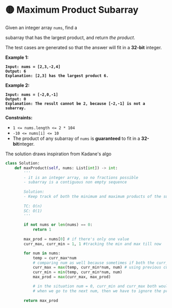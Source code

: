 # 🟡 Maximum Product Subarray

Given an integer array `nums`, find a&#x20;

subarray that has the largest product, and return _the product_.

The test cases are generated so that the answer will fit in a **32-bit** integer.

**Example 1:**

<pre><code><strong>Input: nums = [2,3,-2,4]
</strong><strong>Output: 6
</strong><strong>Explanation: [2,3] has the largest product 6.
</strong></code></pre>

**Example 2:**

<pre><code><strong>Input: nums = [-2,0,-1]
</strong><strong>Output: 0
</strong><strong>Explanation: The result cannot be 2, because [-2,-1] is not a subarray.
</strong></code></pre>

**Constraints:**

* `1 <= nums.length <= 2 * 104`
* `-10 <= nums[i] <= 10`
* The product of any subarray of `nums` is **guaranteed** to fit in a **32-bit**integer.

The solution draws inspiration from Kadane's algo

```python
class Solution:
    def maxProduct(self, nums: List[int]) -> int:
        '''
        - it is an integer array, so no fractions possible
        - subarray is a contiguous non empty sequence
        
        Solution: 
        - Keep track of both the minimum and maximum products of the subarrays because if we have a negative number at i, we can use both the values to check which value is bigger
        
        TC: O(n)
        SC: O(1)
        '''

        if not nums or len(nums) == 0:
            return 1
        
        max_prod = nums[0] # if there's only one value
        curr_max, curr_min = 1, 1 #tracking the min and max till now

        for num in nums:
            temp = curr_max*num 
            # comparing num as well because sometimes if both the curr_min and curr_max is positive, and num is negative, then num alone would be the max number. all other combinations will be smaller
            curr_max = max(temp, curr_min*num, num) # using previous curr_min and curr_max values
            curr_min = min(temp, curr_min*num, num)
            max_prod = max(curr_max, max_prod)

            # in the situation num = 0, curr_min and curr_max both would become 0
            # when we go to the next num, then we have to ignore the previous subarray because it has a zero, which can be achieved by having num in the min and max functions
        
        return max_prod
```
